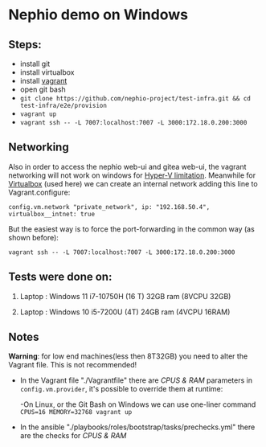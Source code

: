 # Nephio demo on Windows

## Steps:
- install git
- install virtualbox
- install [vagrant](https://developer.hashicorp.com/vagrant/docs/installation)
- open git bash
- `git clone https://github.com/nephio-project/test-infra.git && cd test-infra/e2e/provision`
- `vagrant up`
- `vagrant ssh -- -L 7007:localhost:7007 -L 3000:172.18.0.200:3000`

## Networking

Also in order to access the nephio web-ui and gitea web-ui, the vagrant networking will not work on windows for [Hyper-V limitation](https://developer.hashicorp.com/vagrant/docs/providers/hyperv/limitations#limited-networking). 
Meanwhile for [Virtualbox](https://developer.hashicorp.com/vagrant/docs/providers/virtualbox/networking#virtualbox-nic-type) (used here) we can create an internal network adding this line to Vagrant.configure: 

`config.vm.network "private_network", ip: "192.168.50.4", virtualbox__intnet: true`

But the easiest way is to force the port-forwarding in the common way (as shown before):

`vagrant ssh -- -L 7007:localhost:7007 -L 3000:172.18.0.200:3000`

## Tests were done on:

1. Laptop : Windows 11 i7-10750H (16 T) 32GB ram (8VCPU 32GB)

2. Laptop : Windows 10 i5-7200U (4T) 24GB ram (4VCPU 16RAM)

## Notes

**Warning**: for low end machines(less then 8T32GB) you need to alter the Vagrant file. This is not recommended!

- In the Vagrant file "./Vagrantfile" there are *CPUS & RAM* parameters in `config.vm.provider`, it's possible to override them at runtime:

  -On Linux, or the Git Bash on Windows we can use one-liner command `CPUS=16 MEMORY=32768 vagrant up`

- In the ansible "./playbooks/roles/bootstrap/tasks/prechecks.yml" there are the checks for *CPUS & RAM*
